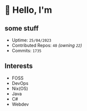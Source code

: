 # 👋 Hello, I'm 

## some stuff

- Uptime: `25/04/2023`
- Contributed Repos: `40` *(owning `22`)*
- Commits: `1735`

## Interests

- FOSS
- DevOps
- Nix(OS)
- Java
- C#
- Webdev
